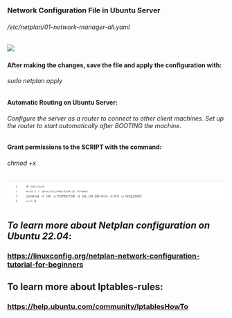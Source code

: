 ### Network Configuration File in Ubuntu Server 
###### /etc/netplan/01-network-manager-all.yaml
<img src="configurar_IP.png">

#### After making the changes, save the file and apply the configuration with:
###### sudo netplan apply
#### Automatic Routing on Ubuntu Server:
###### Configure the server as a router to connect to other client machines. Set up the router to start automatically after BOOTING the machine.
#### Grant permissions to the SCRIPT with the command: 
###### chmod +x
<img src="automatic_routing.png">

## _To learn more about Netplan configuration on Ubuntu 22.04_: 
### https://linuxconfig.org/netplan-network-configuration-tutorial-for-beginners

## To learn more about Iptables-rules:   
### https://help.ubuntu.com/community/IptablesHowTo

